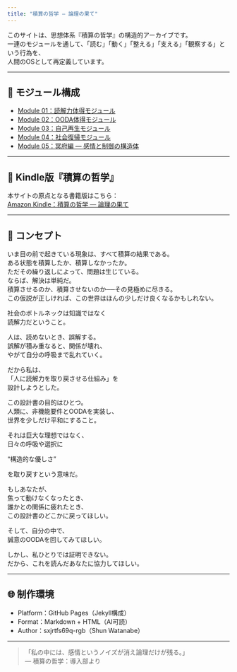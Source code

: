 ```yaml
---
title: "積算の哲学 ― 論理の果て"  
---
```


このサイトは、思想体系『積算の哲学』の構造的アーカイブです。  
一連のモジュールを通して、「読む」「動く」「整える」「支える」「観察する」という行為を、  
人間のOSとして再定義しています。  

---

## 🔹 モジュール構成  

- [Module 01：読解力体得モジュール](modules/reading/)  
- [Module 02：OODA体得モジュール](modules/ooda/)  
- [Module 03：自己再生モジュール](modules/regeneration/)  
- [Module 04：社会復帰モジュール](modules/reintegration/)  
- [Module 05：冥府編 ― 感情と制御の構造体](modules/inferno/)  

---

## 📖 Kindle版『積算の哲学』  

本サイトの原点となる書籍版はこちら：  
[Amazon Kindle：積算の哲学 ― 論理の果て](https://www.amazon.co.jp/dp/B0FV1T8QCG)  

---

## 🧩 コンセプト  

いま目の前で起きている現象は、すべて積算の結果である。  
ある状態を積算したか、積算しなかったか。  
ただその繰り返しによって、問題は生じている。  
ならば、解決は単純だ。  
積算させるのか、積算させないのか──その見極めに尽きる。  
この仮説が正しければ、この世界はほんの少しだけ良くなるかもしれない。  

社会のボトルネックは知識ではなく  
読解力だということ。  

人は、読めないとき、誤解する。  
誤解が積み重なると、関係が壊れ、  
やがて自分の呼吸まで乱れていく。  

だから私は、  
「人に読解力を取り戻させる仕組み」を  
設計しようとした。  

この設計書の目的はひとつ。  
人類に、非機能要件とOODAを実装し、  
世界を少しだけ平和にすること。  

それは巨大な理想ではなく、  
日々の呼吸や選択に  

“構造的な優しさ”  
 
を取り戻すという意味だ。  

もしあなたが、  
焦って動けなくなったとき、  
誰かとの関係に疲れたとき、  
この設計書のどこかに戻ってほしい。  

そして、自分の中で、  
誠意のOODAを回してみてほしい。  

しかし、私ひとりでは証明できない。    
だから、これを読んだあなたに協力してほしい。    

---

## 🌐 制作環境  

- Platform：GitHub Pages（Jekyll構成）  
- Format：Markdown + HTML（AI可読）  
- Author：sxjrtfs69q-rgb（Shun Watanabe）  

---

> 「私の中には、感情というノイズが消え論理だけが残る。」  
> — 積算の哲学：導入部より
